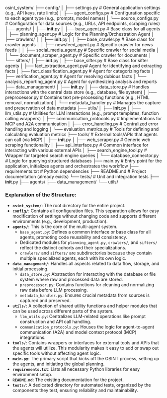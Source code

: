 osint_system/
├── config/
│   ├── settings.py                 # General application settings (e.g., API keys, rate limits)
│   ├── agent_configs.py            # Configuration specific to each agent type (e.g., prompts, model names)
│   └── source_configs.py           # Configuration for data sources (e.g., URLs, API endpoints, scraping rules)
├── agents/
│   ├── __init__.py
│   ├── base_agent.py               # Base class for all agents
│   ├── planning_agent.py           # Logic for the Planning/Orchestration Agent
│   ├── crawlers/
│   │   ├── __init__.py
│   │   ├── base_crawler.py         # Base class for crawler agents
│   │   ├── newsfeed_agent.py       # Specific crawler for news feeds
│   │   ├── social_media_agent.py   # Specific crawler for social media
│   │   └── document_scraper_agent.py # Specific crawler for documents
│   └── sifters/
│       ├── __init__.py
│       ├── base_sifter.py          # Base class for sifter agents
│       ├── fact_extraction_agent.py# Agent for identifying and extracting facts
│       ├── fact_classification_agent.py # Agent for categorizing facts
│       ├── verification_agent.py   # Agent for resolving dubious facts
│       └── analysis_reporting_agent.py # Agent for synthesizing analysis and reports
├── data_management/
│   ├── __init__.py
│   ├── data_store.py               # Handles interactions with the central data store (e.g., database, file system)
│   ├── preprocessor.py             # Contains text pre-processing functions (e.g., HTML removal, normalization)
│   └── metadata_handler.py         # Manages the capture and preservation of data metadata
├── utils/
│   ├── __init__.py
│   ├── llm_utils.py                # Utilities for LLM interactions (e.g., prompt templates, function calling wrappers)
│   ├── communication_protocols.py  # Implementations for MCP and A2A communication
│   ├── error_handling.py           # Centralized error handling and logging
│   └── evaluation_metrics.py       # Tools for defining and calculating evaluation metrics
├── tools/                          # External tools/APIs that agents can call (via MCP)
│   ├── __init__.py
│   ├── web_scraper.py              # Generic web scraping functionality
│   ├── api_interface.py            # Common interface for interacting with various external APIs
│   ├── search_engine_tool.py       # Wrapper for targeted search engine queries
│   └── database_connector.py       # Logic for querying structured databases
├── main.py                         # Entry point for the application, initializes agents and orchestrates the workflow
├── requirements.txt                # Python dependencies
├── README.md                       # Project documentation (already exists)
└── tests/                          # Unit and integration tests
    ├── __init__.py
    ├── agents/
    ├── data_management/
    └── utils/

### Explanation of the Structure:

- **`osint_system/`**: The root directory for the entire project.
- **`config/`**: Contains all configuration files. This separation allows for easy modification of settings without changing code and supports different environments (e.g., development, production).
- **`agents/`**: This is the core of the multi-agent system.
    - `base_agent.py`: Defines a common interface or base class for all agents, promoting code reusability and consistency.
    - Dedicated modules for `planning_agent.py`, `crawlers/`, and `sifters/` reflect the distinct cohorts and their specializations.
    - `crawlers/` and `sifters/` are subdirectories because they contain multiple specialized agents, each with its own logic.
- **`data_management/`**: Handles all aspects related to data flow, storage, and initial processing.
    - `data_store.py`: Abstraction for interacting with the database or file system where raw and processed data are stored.
    - `preprocessor.py`: Contains functions for cleaning and normalizing raw data before LLM processing.
    - `metadata_handler.py`: Ensures crucial metadata from sources is captured and preserved.
- **`utils/`**: A collection of shared utility functions and helper modules that can be used across different parts of the system.
    - `llm_utils.py`: Centralizes LLM-related operations like prompt construction and API call handling.
    - `communication_protocols.py`: Houses the logic for agent-to-agent communication (A2A) and model context protocol (MCP) integrations.
- **`tools/`**: Contains wrappers or interfaces for external tools and APIs that the agents will utilize. This modularity makes it easy to add or swap out specific tools without affecting agent logic.
- **`main.py`**: The primary script that kicks off the OSINT process, setting up the agents, and initiating the global planning.
- **`requirements.txt`**: Lists all necessary Python libraries for easy environment setup.
- **`README.md`**: The existing documentation for the project.
- **`tests/`**: A dedicated directory for automated tests, organized by the components they test, ensuring reliability and maintainability.

